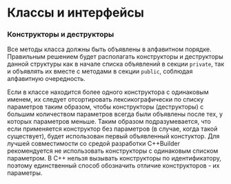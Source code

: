 # Классы и интерфейсы

### Конструкторы и деструкторы

Все методы класса должны быть объявлены в алфавитном порядке. Правильным решением будет располагать конструкторы и деструкторы данной структуры как в начале списка объявлений в секции `private`, так и объявлять их вместе с методами в секции `public`, соблюдая алфавитную очередность.

Если в классе находится более одного конструктора с одинаковым именем, их следует отсортировать лексикографически по списку параметров таким образом, чтобы конструкторы \(деструкторы\) с большим количеством параметров всегда были объявлены после тех, у которых параметров меньше. Таким образом подразумевается, что если применяется конструктор без параметров \(в случае, когда такой существует\), будет использован первый объявленный констуктор. Для лучшей совместимости со средой разработки C++Builder рекомендуется не использовать конструкторы с одинаковым списком параметром. В С++ нельзя вызывать конструкторы по идентификатору, поэтому единственный способ обозначить отличие конструкторов - их параметры.

